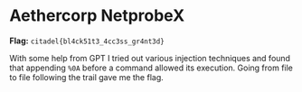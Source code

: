 # Aethercorp NetprobeX

**Flag:** `citadel{bl4ck51t3_4cc3ss_gr4nt3d}`

With some help from GPT I tried out various injection techniques and found that appending `%0A` before a command allowed its execution. Going from file to file following the trail gave me the flag.
